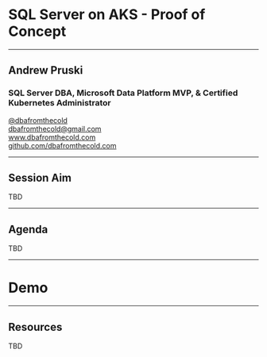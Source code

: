 # SQL Server on AKS - Proof of Concept

---

## Andrew Pruski

### SQL Server DBA, Microsoft Data Platform MVP, & Certified Kubernetes Administrator
<!-- .slide: style="text-align: left;"> -->
<i class="fab fa-twitter"></i><a href="https://twitter.com/dbafromthecold">  @dbafromthecold</a><br>
<i class="fas fa-envelope"></i>  dbafromthecold@gmail.com<br>
<i class="fab fa-wordpress"></i>  www.dbafromthecold.com<br>
<i class="fab fa-github"></i><a href="https://github.com/dbafromthecold">  github.com/dbafromthecold.com</a>

---

## Session Aim
<!-- .slide: style="text-align: left;"> -->
TBD

---

## Agenda
<!-- .slide: style="text-align: left;"> -->
TBD

---

# Demo

---

## Resources
<!-- .slide: style="text-align: left;"> -->
TBD

